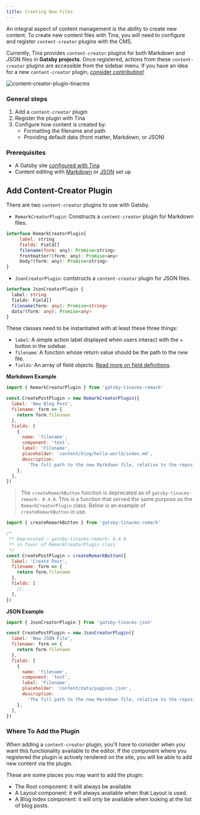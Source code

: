 ```yaml
---
title: Creating New Files
---
```


An integral aspect of content management is the ability to create new content. To create new content files with Tina, you will need to configure and register `content-creator` plugins with the CMS.

Currently, Tina provides `content-creator` plugins for both Markdown and JSON files in **Gatsby projects**. Once registered, actions from these `content-creator` plugins are accessible from the sidebar menu. If you have an idea for a new `content-creator` plugin, [consider contributing!](/docs/contributing/guidelines)

![content-creator-plugin-tinacms](/img/content-creator-ex.jpg)

### General steps

1. Add a `content-creator` plugin
2. Register the plugin with Tina
3. Configure how content is created by:
   - Formatting the filename and path
   - Providing default data (front matter, Markdown, or JSON)

### Prerequisites

- A Gatsby site [configured with Tina](/guides/gatsby/adding-tina/project-setup)
- Content editing with [Markdown](/guides/gatsby/markdown/set-up) or [JSON](/guides/gatsby/gatsby-json/create-json-form) set up

## Add Content-Creator Plugin

There are two `content-creator` plugins to use with Gatsby.

- `RemarkCreatorPlugin`: Constructs a `content-creator` plugin for Markdown files.

```javascript
interface RemarkCreatorPlugin{
     label: string
     fields: Field[]
     filename(form: any): Promise<string>
     frontmatter?(form: any): Promise<any>
     body?(form: any): Promise<string>
}
```

- `JsonCreatorPlugin`: contstructs a `content-creator` plugin for JSON files.

```typescript
interface JsonCreatorPlugin {
  label: string
  fields: Field[]
  filename(form: any): Promise<string>
  data?(form: any): Promise<any>
}
```

These classes need to be instantiated with at least these three things:

- `label`: A simple action label displayed when users interact with the + button in the sidebar.
- `filename`: A function whose return value should be the path to the new file.
- `fields`: An array of field objects. [Read more on field definitions](/docs/fields).

**Markdown Example**

```javascript
import { RemarkCreatorPlugin } from 'gatsby-tinacms-remark'

const CreatePostPlugin = new RemarkCreatorPlugin({
  label: 'New Blog Post',
  filename: form => {
    return form.filename
  },
  fields: [
    {
      name: 'filename',
      component: 'text',
      label: 'Filename',
      placeholder: 'content/blog/hello-world/index.md',
      description:
        'The full path to the new Markdown file, relative to the repository root.',
    },
  ],
})
```

> The `createRemarkButton` function is deprecated as of `gatsby-tinacms-remark: 0.4.0`.
> This is a function that served the same purpose as the `RemarkCreatorPlugin` class. Below is an example of `createRemarkButton` in use.

```javascript
import { createRemarkButton } from 'gatsby-tinacms-remark'

/*
 ** Deprecated — gatsby-tinacms-remark: 0.4.0
 ** in favor of RemarkCreatorPlugin class
 */
const CreatePostPlugin = createRemarkButton({
  label: 'Create Post',
  filename: form => {
    return form.filename
  },
  fields: [
    //...
  ],
})
```

**JSON Example**

```javascript
import { JsonCreatorPlugin } from 'gatsby-tinacms-json'

const CreatePostPlugin = new JsonCreatorPlugin({
  label: 'New JSON File',
  filename: form => {
    return form.filename
  },
  fields: [
    {
      name: 'filename',
      component: 'text',
      label: 'Filename',
      placeholder: 'content/data/puppies.json',
      description:
        'The full path to the new Markdown file, relative to the repository root.',
    },
  ],
})
```

### Where To Add the Plugin

When adding a `content-creator` plugin, you'll have to consider when you want this functionality available to the editor. If the component where you registered the plugin is actively rendered on the site, you will be able to add new content via the plugin.

These are some places you may want to add the plugin:

- The Root component: it will always be available
- A Layout component: it will always available when that Layout is used.
- A Blog Index component: it will only be available when looking at the list of blog posts.
